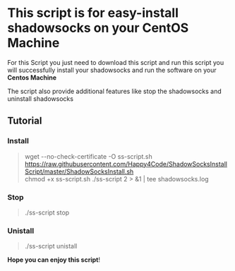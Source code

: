 # This script is for easy-install shadowsocks on your CentOS Machine

For this Script you just need to download this script and run this script you will successfully install your shadowsocks and run the software on your **Centos Machine**

The script also provide additional features like stop the shadowsocks and uninstall shadowsocks

## Tutorial

### Install 
> wget --no-check-certificate -O ss-script.sh https://raw.githubusercontent.com/Happy4Code/ShadowSocksInstallScript/master/ShadowSocksInstall.sh  
> chmod +x ss-script.sh
> ./ss-script 2 > &1 | tee shadowsocks.log
### Stop
> ./ss-script stop
### Unistall
> ./ss-script unistall

**Hope you can enjoy this script**!
